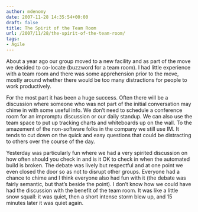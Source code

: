```yaml
---
author: mdenomy
date: 2007-11-28 14:35:54+00:00
draft: false
title: The Spirit of the Team Room
url: /2007/11/28/the-spirit-of-the-team-room/
tags:
- Agile
---
```


About a year ago our group moved to a new facility and as part of the move we decided to co-locate (buzzword for a team room).  I had little experience with a team room and there was some apprehension prior to the move, mostly around whether there would be too many distractions for people to work productively.

For the most part it has been a huge success.  Often there will be a discussion where someone who was not part of the initial conversation may chime in with some useful info.  We don’t need to schedule a conference room for an impromptu discussion or our daily standup.  We can also use the team space to put up tracking charts and whiteboards up on the wall.  To the amazement of the non-software folks in the company we still use IM.  It tends to cut down on the quick and easy questions that could be distracting to others over the course of the day.

Yesterday was particularly fun where we had a very spirited discussion on how often should you check in and is it OK to check in when the automated build is broken.  The debate was lively but respectful and at one point we even closed the door so as not to disrupt other groups.  Everyone had a chance to chime and I think everyone also had fun with it (the debate was fairly semantic, but that’s beside the point).  I don’t know how we could have had the discussion with the benefit of the team room.  It was like a little snow squall: it was quiet, then a short intense storm blew up, and 15 minutes later it was quiet again.
